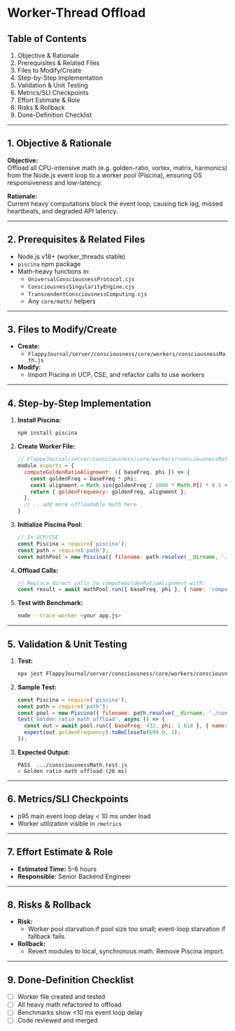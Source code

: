 # Worker-Thread Offload

## Table of Contents
1. Objective & Rationale
2. Prerequisites & Related Files
3. Files to Modify/Create
4. Step-by-Step Implementation
5. Validation & Unit Testing
6. Metrics/SLI Checkpoints
7. Effort Estimate & Role
8. Risks & Rollback
9. Done-Definition Checklist

---

## 1. Objective & Rationale

**Objective:**  
Offload all CPU-intensive math (e.g. golden-ratio, vortex, matrix, harmonics) from the Node.js event loop to a worker pool (Piscina), ensuring OS responsiveness and low-latency.

**Rationale:**  
Current heavy computations block the event loop, causing tick lag, missed heartbeats, and degraded API latency.

---

## 2. Prerequisites & Related Files

- Node.js v18+ (worker_threads stable)
- `piscina` npm package
- Math-heavy functions in:
  - `UniversalConsciousnessProtocol.cjs`
  - `ConsciousnessSingularityEngine.cjs`
  - `TranscendentConsciousnessComputing.cjs`
  - Any `core/math/` helpers

---

## 3. Files to Modify/Create

- **Create:**  
  - `FlappyJournal/server/consciousness/core/workers/consciousnessMath.js`
- **Modify:**  
  - Import Piscina in UCP, CSE, and refactor calls to use workers

---

## 4. Step-by-Step Implementation

1. **Install Piscina:**
   ```sh
   npm install piscina
   ```

2. **Create Worker File:**
   ```js
   // FlappyJournal/server/consciousness/core/workers/consciousnessMath.js
   module.exports = {
     computeGoldenRatioAlignment: ({ baseFreq, phi }) => {
       const goldenFreq = baseFreq * phi;
       const alignment = Math.sin(goldenFreq / 1000 * Math.PI) * 0.5 + 0.5;
       return { goldenFrequency: goldenFreq, alignment };
     },
     // ...add more offloadable math here
   }
   ```

3. **Initialize Piscina Pool:**
   ```js
   // In UCP/CSE
   const Piscina = require('piscina');
   const path = require('path');
   const mathPool = new Piscina({ filename: path.resolve(__dirname, './workers/consciousnessMath.js') });
   ```

4. **Offload Calls:**
   ```js
   // Replace direct calls to computeGoldenRatioAlignment with:
   const result = await mathPool.run({ baseFreq, phi }, { name: 'computeGoldenRatioAlignment' });
   ```

5. **Test with Benchmark:**
   ```sh
   node --trace-worker <your app.js>
   ```

---

## 5. Validation & Unit Testing

1. **Test:**
   ```sh
   npx jest FlappyJournal/server/consciousness/core/workers/consciousnessMath.test.js
   ```
2. **Sample Test:**
   ```js
   const Piscina = require('piscina');
   const path = require('path');
   const pool = new Piscina({ filename: path.resolve(__dirname, './consciousnessMath.js') });
   test('Golden ratio math offload', async () => {
     const out = await pool.run({ baseFreq: 432, phi: 1.618 }, { name: 'computeGoldenRatioAlignment' });
     expect(out.goldenFrequency).toBeCloseTo(699.0, 1);
   });
   ```

3. **Expected Output:**
   ```
   PASS  .../consciousnessMath.test.js
   ✓ Golden ratio math offload (20 ms)
   ```

---

## 6. Metrics/SLI Checkpoints

- p95 main event loop delay < 10 ms under load
- Worker utilization visible in `/metrics`

---

## 7. Effort Estimate & Role

- **Estimated Time:** 5–6 hours  
- **Responsible:** Senior Backend Engineer

---

## 8. Risks & Rollback

- **Risk:**  
  - Worker pool starvation if pool size too small; event-loop starvation if fallback fails.
- **Rollback:**  
  - Revert modules to local, synchronous math. Remove Piscina import.

---

## 9. Done-Definition Checklist

- [ ] Worker file created and tested
- [ ] All heavy math refactored to offload
- [ ] Benchmarks show <10 ms event loop delay
- [ ] Code reviewed and merged